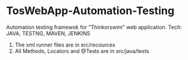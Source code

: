 # TosWebApp-Automation-Testing
Automation testing framewok for "Thinkorswim" web application. Tech: JAVA, TESTNG, MAVEN, JENKINS

1. The xml runner files are in src/recources
2. All Methods, Locators and @Tests are in src/java/tests
